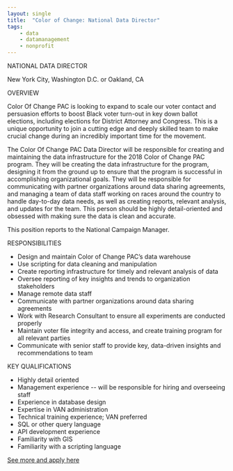 ```yaml
---
layout: single
title:  "Color of Change: National Data Director"
tags: 
    - data
    - datamanagement
    - nonprofit
---
```

NATIONAL DATA DIRECTOR

New York City, Washington D.C. or Oakland, CA

OVERVIEW

Color Of Change PAC is looking to expand to scale our voter contact and persuasion efforts to boost Black voter turn-out in key down ballot elections, including elections for District Attorney and Congress. This is a unique opportunity to join a cutting edge and deeply skilled team to make crucial change during an incredibly important time for the movement.

The Color Of Change PAC Data Director will be responsible for creating and maintaining the data infrastructure for the 2018 Color of Change PAC program. They will be creating the data infrastructure for the program, designing it from the ground up to ensure that the program is successful in accomplishing organizational goals. They will be responsible for communicating with partner organizations around data sharing agreements, and managing a team of data staff working on races around the country to handle day-to-day data needs, as well as creating reports, relevant analysis, and updates for the team. This person should be highly detail-oriented and obsessed with making sure the data is clean and accurate.

This position reports to the National Campaign Manager.

RESPONSIBILITIES

* Design and maintain Color of Change PAC’s data warehouse
* Use scripting for data cleaning and manipulation
* Create reporting infrastructure for timely and relevant analysis of data
* Oversee reporting of key insights and trends to organization stakeholders
* Manage remote data staff
* Communicate with partner organizations around data sharing agreements
* Work with Research Consultant to ensure all experiments are conducted properly
* Maintain voter file integrity and access, and create training program for all relevant parties
* Communicate with senior staff to provide key, data-driven insights and recommendations to team
 

KEY QUALIFICATIONS

* Highly detail oriented
* Management experience -- will be responsible for hiring and overseeing staff
* Experience in database design
* Expertise in VAN administration
* Technical training experience; VAN preferred
* SQL or other query language
* API development experience
* Familiarity with GIS
* Familiarity with a scripting language

[See more and apply here](https://colorofchange.recruiterbox.com/jobs/652253728c9f4574936c32820cf28a25)
